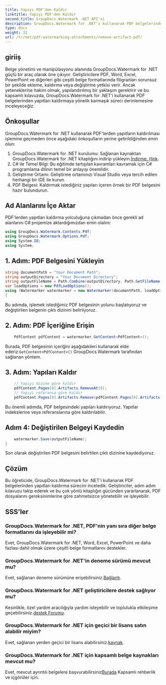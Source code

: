 ```yaml
---
title: Yapıyı PDF'den Kaldır
linktitle: Yapıyı PDF'den Kaldır
second_title: GroupDocs.Watermark .NET API'si
description: GroupDocs.Watermark for .NET'i kullanarak PDF belgelerinden yapıları zahmetsizce nasıl kaldıracağınızı öğrenin. Kapsamlı eğitimimizle süreçte adım adım ustalaşın.
type: docs
weight: 31
url: /tr/net/pdf-watermarking-attachments/remove-artifact-pdf/
---
```

## giriiş
Belge yönetimi ve manipülasyonu alanında GroupDocs.Watermark for .NET güçlü bir araç olarak öne çıkıyor. Geliştiricilere PDF, Word, Excel, PowerPoint ve diğerleri gibi çeşitli belge formatlarında filigranları sorunsuz bir şekilde ekleme, kaldırma veya değiştirme yetkisi verir. Ancak yeteneklerine hakim olmak, yapılandırılmış bir yaklaşım gerektirir ve bu kapsamlı kılavuzda, GroupDocs.Watermark for .NET'i kullanarak PDF belgelerinden yapıtları kaldırmaya yönelik karmaşık süreci derinlemesine inceleyeceğiz.
## Önkoşullar
GroupDocs.Watermark for .NET kullanarak PDF'lerden yapıtların kaldırılması işlemine geçmeden önce aşağıdaki önkoşulların yerine getirildiğinden emin olun:
1. GroupDocs.Watermark for .NET kurulumu: Sağlanan kaynaktan GroupDocs.Watermark for .NET kitaplığını indirip yükleyin.[İndirme: {link](https://releases.groupdocs.com/Watermark/net/).
2. C# ile Temel Bilgi: Bu eğitimde tartışılan kavramları kavramak için C# programlama dilinin temel bir anlayışı önemlidir.
3. Geliştirme Ortamı: Geliştirme ortamınızı Visual Studio veya tercih edilen herhangi bir IDE ile kurun.
4. PDF Belgesi: Kaldırmak istediğiniz yapıları içeren örnek bir PDF belgesini hazır bulundurun.

## Ad Alanlarını İçe Aktar
PDF'lerden yapıtları kaldırma yolculuğuna çıkmadan önce gerekli ad alanlarını C# projemize aktardığımızdan emin olalım:
```csharp
using GroupDocs.Watermark.Contents.Pdf;
using GroupDocs.Watermark.Options.Pdf;
using System.IO;
using System;
```
## 1. Adım: PDF Belgesini Yükleyin
```csharp
string documentPath = "Your Document Path";
string outputDirectory = "Your Document Directory";
string outputFileName = Path.Combine(outputDirectory, Path.GetFileName(documentPath));
var loadOptions = new PdfLoadOptions();
using (Watermarker watermarker = new Watermarker(documentPath, loadOptions))
{
```
Bu adımda, işlemek istediğimiz PDF belgesinin yolunu başlatıyoruz ve değiştirilen belgenin çıktı dizinini belirliyoruz.
## 2. Adım: PDF İçeriğine Erişin
```csharp
    PdfContent pdfContent = watermarker.GetContent<PdfContent>();
```
 Burada, PDF belgesinin içeriğini aşağıdakileri kullanarak elde ederiz:`GetContent<PdfContent>()` GroupDocs.Watermark tarafından sağlanan yöntem.
## 3. Adım: Yapıları Kaldır
```csharp
    // Yapıyı dizine göre kaldır
    pdfContent.Pages[0].Artifacts.RemoveAt(0);
    // Yapıyı referansa göre kaldır
    pdfContent.Pages[0].Artifacts.Remove(pdfContent.Pages[0].Artifacts[0]);
```
Bu önemli adımda, PDF belgesindeki yapıları kaldırıyoruz. Yapıtlar indekslerine veya referanslarına göre kaldırılabilir.
## Adım 4: Değiştirilen Belgeyi Kaydedin
```csharp
    watermarker.Save(outputFileName);
}
```
Son olarak değiştirilen PDF belgesini belirtilen çıktı dizinine kaydediyoruz.

## Çözüm
Bu öğreticide, GroupDocs.Watermark for .NET'i kullanarak PDF belgelerinden yapıtları kaldırma sürecini inceledik. Geliştiriciler, adım adım kılavuzu takip ederek ve bu çok yönlü kitaplığın gücünden yararlanarak, PDF dosyalarını gereksinimlerine göre zahmetsizce yönetebilir ve işleyebilir.
## SSS'ler
### GroupDocs.Watermark for .NET, PDF'nin yanı sıra diğer belge formatlarını da işleyebilir mi?
Evet, GroupDocs.Watermark for .NET, Word, Excel, PowerPoint ve daha fazlası dahil olmak üzere çeşitli belge formatlarını destekler.
### GroupDocs.Watermark for .NET'in deneme sürümü mevcut mu?
 Evet, sağlanan deneme sürümüne erişebilirsiniz.[Bağlantı](https://releases.groupdocs.com/).
### GroupDocs.Watermark for .NET geliştiricilere destek sağlıyor mu?
 Kesinlikle, özel yardım aracılığıyla yardım isteyebilir ve toplulukla etkileşime geçebilirsiniz.[destek Forumu](https://forum.groupdocs.com/c/watermark/19).
### GroupDocs.Watermark for .NET için geçici bir lisans satın alabilir miyim?
 Evet, sağlanan yerden geçici bir lisans alabilirsiniz.[kaynak](https://purchase.groupdocs.com/temporary-license/).
### GroupDocs.Watermark for .NET için kapsamlı belge kaynakları mevcut mu?
 Evet, mevcut ayrıntılı belgelere başvurabilirsiniz[Burada](https://reference.groupdocs.com/Watermark/net/) Kapsamlı rehberlik ve içgörüler için.